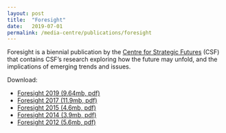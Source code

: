```yaml
---
layout: post
title:  "Foresight"
date:   2019-07-01
permalink: /media-centre/publications/foresight
---
```



Foresight is a biennial publication by the [Centre for Strategic Futures](https://www.csf.gov.sg) (CSF) that contains CSF’s research exploring how the future may unfold, and the implications of emerging trends and issues.

Download:

* [Foresight 2019 (9.64mb, pdf)](https://github.com/isomerpages/isomerpages-stratgroup/raw/master/images/PublicationImages/CSF_Foresight_2019.pdf)
* [Foresight 2017 (11.9mb, pdf)](https://github.com/isomerpages/isomerpages-stratgroup/raw/master/images/PublicationImages/foresight-2012.pdf)
* [Foresight 2015 (4.6mb, pdf)](https://github.com/isomerpages/isomerpages-stratgroup/raw/master/images/PublicationImages/foresight-2015.pdf)
* [Foresight 2014 (3.9mb, pdf)](https://github.com/isomerpages/isomerpages-stratgroup/raw/master/images/PublicationImages/foresight-2014.pdf)
* [Foresight 2012 (5.6mb, pdf)](https://github.com/isomerpages/isomerpages-stratgroup/raw/master/images/PublicationImages/foresight-2012.pdf)
